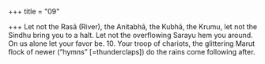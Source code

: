 +++
title = "09"

+++
Let not the Rasā (River), the Anitabhā, the Kubhā, the Krumu, let not  the Sindhu bring you to a halt.
Let not the overflowing Sarayu hem you around. On us alone let your  favor be. 10. Your troop of chariots, the glittering Marut flock of newer (“hymns”  [=thunderclaps])
do the rains come following after.
